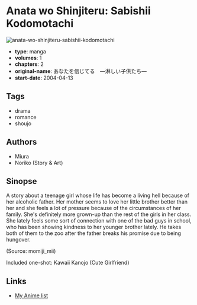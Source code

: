 # Anata wo Shinjiteru: Sabishii Kodomotachi

![anata-wo-shinjiteru-sabishii-kodomotachi](https://cdn.myanimelist.net/images/manga/2/127319.jpg)

-   **type**: manga
-   **volumes**: 1
-   **chapters**: 2
-   **original-name**: あなたを信じてる　―淋しい子供たち―
-   **start-date**: 2004-04-13

## Tags

-   drama
-   romance
-   shoujo

## Authors

-   Miura
-   Noriko (Story & Art)

## Sinopse

A story about a teenage girl whose life has become a living hell because of her alcoholic father. Her mother seems to love her little brother better than her and she feels a lot of pressure because of the circumstances of her family. She's definitely more grown-up than the rest of the girls in her class. She lately feels some sort of connection with one of the bad guys in school, who has been showing kindness to her younger brother lately. He takes both of them to the zoo after the father breaks his promise due to being hungover.

(Source: momiji_mii)

Included one-shot: Kawaii Kanojo (Cute Girlfriend)

## Links

-   [My Anime list](https://myanimelist.net/manga/4022/Anata_wo_Shinjiteru__Sabishii_Kodomotachi)

